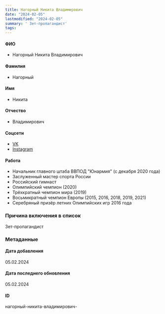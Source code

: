 ```yaml
---
title: Нагорный Никита Владимирович
date: "2024-02-05"
lastmodified: "2024-02-05"
summary: ' Зет-пропагандист'
tags: 
---
```

<!--# pp2-->
<!--## Фигурант-->
<!--### Личные данные-->
#### ФИО
- Нагорный Никита Владимирович
#### Фамилия
- Нагорный
#### Имя
- Никита
#### Отчество
- Владимирович
#### Соцсети
- [VK](https://vk.com/nikushkarus)
- [Instagram](https://www.instagram.com/nikushkarus/)
#### Работа
- Начальник главного штаба ВВПОД "Юнармия" (с декабря 2020 года)
- Заслуженный мастер спорта России
- Российский гимнаст
- Олимпийский чемпион (2020)
- Трёхкратный чемпион мира (2019)
- Восьмикратный чемпион Европы (2015, 2016, 2018, 2019, 2021)
- Серебряный призёр летних Олимпийских игр 2016 года
### Причина включения в список
Зет-пропагандист
### Метаданные
#### Дата добавления
05.02.2024
#### Дата последнего обновления
05.02.2024
#### ID
нагорный-никита-владимирович-
<!--## END;-->
